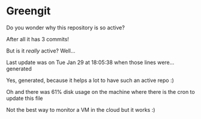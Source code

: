 # Greengit

Do you wonder why this repository is so active?

After all it has 3 commits!

But is it *really* active? Well...

Last update was on Tue Jan 29 at 18:05:38 when those lines were... generated

Yes, generated, because it helps a lot to have such an active repo :)

Oh and there was 61% disk usage on the machine
where there is the cron to update this file

Not the best way to monitor a VM in the cloud but it works :)
